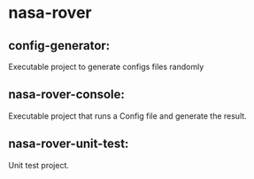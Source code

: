 # nasa-rover

## config-generator: 
Executable project to generate configs files randomly
## nasa-rover-console: 
Executable project that runs a Config file and generate the result.
## nasa-rover-unit-test:
Unit test project.
